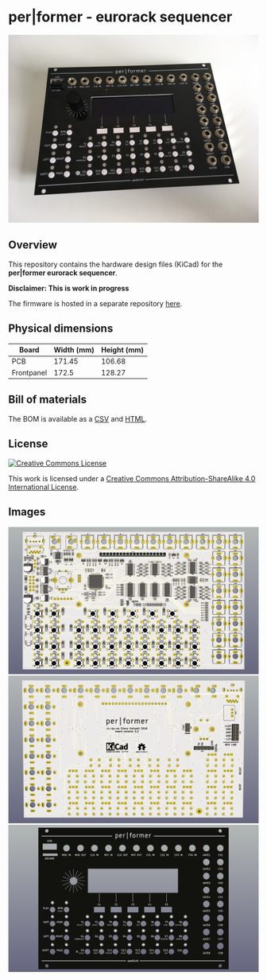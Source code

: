 # per|former - eurorack sequencer

<a href="images/sequencer.jpg"><img src="images/sequencer.jpg"/></a>

## Overview

This repository contains the hardware design files (KiCad) for the **per|former eurorack sequencer**.

**Disclaimer: This is work in progress**

The firmware is hosted in a separate repository [here](https://github.com/westlicht/eurorack-sequencer).

## Physical dimensions

| Board      | Width (mm) | Height (mm) |
| ---------- | ---------- | ----------- |
| PCB        | 171.45     | 106.68      |
| Frontpanel | 172.5      | 128.27      |

## Bill of materials

The BOM is available as a [CSV](bom/bom.csv) and [HTML](bom/bom.html).

## License

<a rel="license" href="http://creativecommons.org/licenses/by-sa/4.0/"><img alt="Creative Commons License" style="border-width:0" src="https://i.creativecommons.org/l/by-sa/4.0/80x15.png" /></a>

This work is licensed under a [Creative Commons Attribution-ShareAlike 4.0 International License](http://creativecommons.org/licenses/by-sa/4.0/).

## Images

<a href="images/sequencer-front.png"><img src="images/sequencer-front.png"/></a>
<a href="images/sequencer-back.png"><img src="images/sequencer-back.png"/></a>
<a href="images/frontpanel.png"><img src="images/frontpanel.png"/></a>
